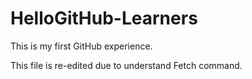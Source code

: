 # HelloGitHub-Learners

This is my first GitHub experience.

This file is re-edited due to understand Fetch command.
